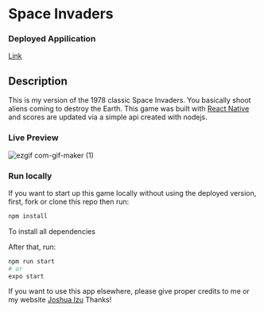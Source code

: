# Space Invaders

### Deployed Appilication
[Link](https://link)

## Description
This is my version of the 1978 classic Space Invaders. You basically shoot aliens coming to destroy the Earth.
This game was built with [React Native](https://reactnative.dev/) and scores are updated via a simple api created with nodejs. 

### Live Preview



![ezgif com-gif-maker (1)](https://user-images.githubusercontent.com/97368395/167123253-084846ab-510a-4421-a442-1b9714bb677f.gif)




### Run locally
If you want to start up this game locally without using the deployed version, 
first, fork or clone this repo then run: 

```bash
npm install
```
To install all dependencies

After that, run:
```bash
npm run start
# or
expo start
```
If you want to use this app elsewhere, please give proper credits to me or my website  [Joshua Izu](https://joshuaizu.vercel.app) Thanks!
